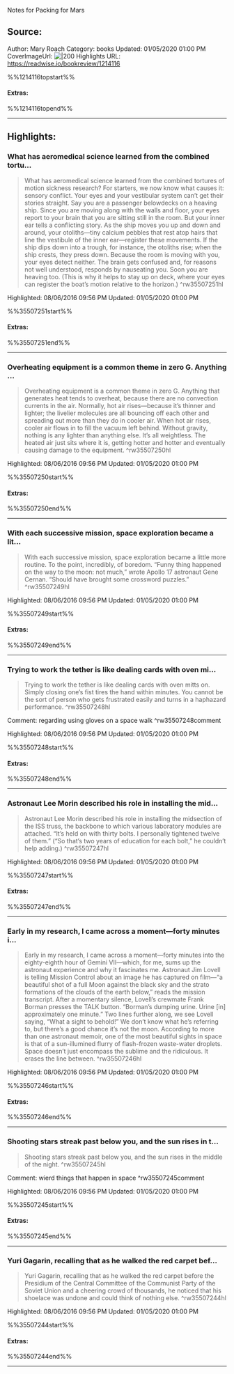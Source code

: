 Notes for Packing for Mars

## Source:
Author: Mary Roach
Category: books
Updated: 01/05/2020 01:00 PM
CoverImageUrl: 
![|200](https://images-na.ssl-images-amazon.com/images/I/51mjYI8M9sL._SL200_.jpg)
Highlights URL: https://readwise.io/bookreview/1214116

%%1214116topstart%%
#### Extras:

%%1214116topend%%


 
-----
 ## Highlights:

### What has aeromedical science learned from the combined tortu...
>What has aeromedical science learned from the combined tortures of motion sickness research? For starters, we now know what causes it: sensory conflict. Your eyes and your vestibular system can’t get their stories straight. Say you are a passenger belowdecks on a heaving ship. Since you are moving along with the walls and floor, your eyes report to your brain that you are sitting still in the room. But your inner ear tells a conflicting story. As the ship moves you up and down and around, your otoliths—tiny calcium pebbles that rest atop hairs that line the vestibule of the inner ear—register these movements. If the ship dips down into a trough, for instance, the otoliths rise; when the ship crests, they press down. Because the room is moving with you, your eyes detect neither. The brain gets confused and, for reasons not well understood, responds by nauseating you. Soon you are heaving too. (This is why it helps to stay up on deck, where your eyes can register the boat’s motion relative to the horizon.) ^rw35507251hl


Highlighted: 08/06/2016 09:56 PM
Updated: 01/05/2020 01:00 PM

%%35507251start%%
#### Extras:

%%35507251end%%



------

### Overheating equipment is a common theme in zero G. Anything ...
>Overheating equipment is a common theme in zero G. Anything that generates heat tends to overheat, because there are no convection currents in the air. Normally, hot air rises—because it’s thinner and lighter; the livelier molecules are all bouncing off each other and spreading out more than they do in cooler air. When hot air rises, cooler air flows in to fill the vacuum left behind. Without gravity, nothing is any lighter than anything else. It’s all weightless. The heated air just sits where it is, getting hotter and hotter and eventually causing damage to the equipment. ^rw35507250hl


Highlighted: 08/06/2016 09:56 PM
Updated: 01/05/2020 01:00 PM

%%35507250start%%
#### Extras:

%%35507250end%%



------

### With each successive mission, space exploration became a lit...
>With each successive mission, space exploration became a little more routine. To the point, incredibly, of boredom. “Funny thing happened on the way to the moon: not much,” wrote Apollo 17 astronaut Gene Cernan. “Should have brought some crossword puzzles.” ^rw35507249hl


Highlighted: 08/06/2016 09:56 PM
Updated: 01/05/2020 01:00 PM

%%35507249start%%
#### Extras:

%%35507249end%%



------

### Trying to work the tether is like dealing cards with oven mi...
>Trying to work the tether is like dealing cards with oven mitts on. Simply closing one’s fist tires the hand within minutes. You cannot be the sort of person who gets frustrated easily and turns in a haphazard performance. ^rw35507248hl

Comment: regarding using gloves on a space walk ^rw35507248comment

Highlighted: 08/06/2016 09:56 PM
Updated: 01/05/2020 01:00 PM

%%35507248start%%
#### Extras:

%%35507248end%%



------

### Astronaut Lee Morin described his role in installing the mid...
>Astronaut Lee Morin described his role in installing the midsection of the ISS truss, the backbone to which various laboratory modules are attached. “It’s held on with thirty bolts. I personally tightened twelve of them.” (“So that’s two years of education for each bolt,” he couldn’t help adding.) ^rw35507247hl


Highlighted: 08/06/2016 09:56 PM
Updated: 01/05/2020 01:00 PM

%%35507247start%%
#### Extras:

%%35507247end%%



------

### Early in my research, I came across a moment—forty minutes i...
>Early in my research, I came across a moment—forty minutes into the eighty-eighth hour of Gemini VII—which, for me, sums up the astronaut experience and why it fascinates me. Astronaut Jim Lovell is telling Mission Control about an image he has captured on film—“a beautiful shot of a full Moon against the black sky and the strato formations of the clouds of the earth below,” reads the mission transcript. After a momentary silence, Lovell’s crewmate Frank Borman presses the TALK button. “Borman’s dumping urine. Urine [in] approximately one minute.” Two lines further along, we see Lovell saying, “What a sight to behold!” We don’t know what he’s referring to, but there’s a good chance it’s not the moon. According to more than one astronaut memoir, one of the most beautiful sights in space is that of a sun-illumined flurry of flash-frozen waste-water droplets. Space doesn’t just encompass the sublime and the ridiculous. It erases the line between. ^rw35507246hl


Highlighted: 08/06/2016 09:56 PM
Updated: 01/05/2020 01:00 PM

%%35507246start%%
#### Extras:

%%35507246end%%



------

### Shooting stars streak past below you, and the sun rises in t...
>Shooting stars streak past below you, and the sun rises in the middle of the night. ^rw35507245hl

Comment: wierd things that happen in space ^rw35507245comment

Highlighted: 08/06/2016 09:56 PM
Updated: 01/05/2020 01:00 PM

%%35507245start%%
#### Extras:

%%35507245end%%



------

### Yuri Gagarin, recalling that as he walked the red carpet bef...
>Yuri Gagarin, recalling that as he walked the red carpet before the Presidium of the Central Committee of the Communist Party of the Soviet Union and a cheering crowd of thousands, he noticed that his shoelace was undone and could think of nothing else. ^rw35507244hl


Highlighted: 08/06/2016 09:56 PM
Updated: 01/05/2020 01:00 PM

%%35507244start%%
#### Extras:

%%35507244end%%



------

